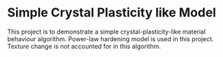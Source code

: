 # Simple Crystal Plasticity like Model

This project is to demonstrate a simple crystal-plasticity-like material behaviour algorithm.
Power-law hardening model is used in this project. Texture change is not accounted for in this algorithm.
